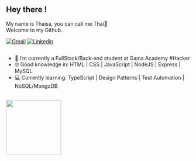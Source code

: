 ## Hey there ! <br>
My name is Thaisa, you can call me Thai🌱<br>
Welcome to my Github.

<div>
  <a href="mailto: thaisacontar@gmail.com"><img src="https://img.shields.io/badge/Gmail-red?style=flat&logo=Gmail&logoColor=white" alt="Gmail" /></a>
  <a href="https://www.linkedin.com/in/thaisacontar/" target="_blank"><img src="https://img.shields.io/badge/LinkedIn-blue?style=flat&logo=linkedin&labelColor=blue" alt="Linkedin" /></a>
</div>

##

- 🔭 I’m currently a FullStack/Back-end student at Gama Academy #Hacker
- 🤓 Good knowledge in: HTML | CSS | JavaScript | NodeJS | Express | MySQL
- 💻 Currently learning: TypeScript | Design Patterns | Test Automation | NoSQL/MongoDB

##

<div>
    <img height="150em" src="https://github-readme-stats-git-masterrstaa-rickstaa.vercel.app/api/top-langs/?username=thaisacontar&layout=compact&langs_count=7&theme=dark"/>
</div>
